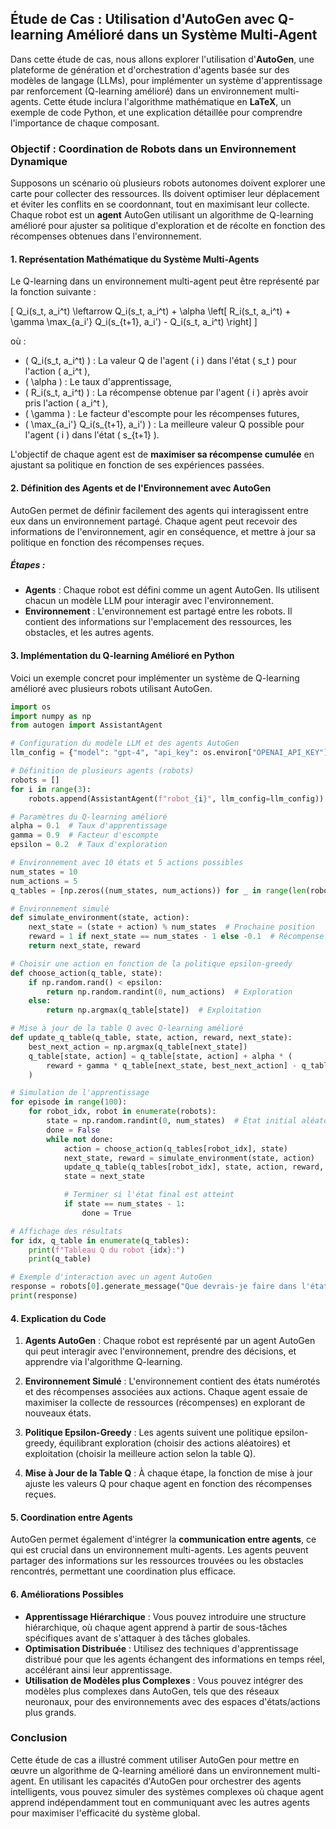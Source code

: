 ## Étude de Cas : Utilisation d'AutoGen avec Q-learning Amélioré dans un Système Multi-Agent

Dans cette étude de cas, nous allons explorer l'utilisation d'**AutoGen**, une plateforme de génération et d'orchestration d'agents basée sur des modèles de langage (LLMs), pour implémenter un système d'apprentissage par renforcement (Q-learning amélioré) dans un environnement multi-agents. Cette étude inclura l'algorithme mathématique en **LaTeX**, un exemple de code Python, et une explication détaillée pour comprendre l'importance de chaque composant.

### Objectif : Coordination de Robots dans un Environnement Dynamique

Supposons un scénario où plusieurs robots autonomes doivent explorer une carte pour collecter des ressources. Ils doivent optimiser leur déplacement et éviter les conflits en se coordonnant, tout en maximisant leur collecte. Chaque robot est un **agent** AutoGen utilisant un algorithme de Q-learning amélioré pour ajuster sa politique d'exploration et de récolte en fonction des récompenses obtenues dans l'environnement.

#### 1. **Représentation Mathématique du Système Multi-Agents**

Le Q-learning dans un environnement multi-agent peut être représenté par la fonction suivante :

\[
Q_i(s_t, a_i^t) \leftarrow Q_i(s_t, a_i^t) + \alpha \left[ R_i(s_t, a_i^t) + \gamma \max_{a_i'} Q_i(s_{t+1}, a_i') - Q_i(s_t, a_i^t) \right]
\]

où :

- \( Q_i(s_t, a_i^t) \) : La valeur Q de l'agent \( i \) dans l'état \( s_t \) pour l'action \( a_i^t \),
- \( \alpha \) : Le taux d'apprentissage,
- \( R_i(s_t, a_i^t) \) : La récompense obtenue par l'agent \( i \) après avoir pris l'action \( a_i^t \),
- \( \gamma \) : Le facteur d'escompte pour les récompenses futures,
- \( \max_{a_i'} Q_i(s_{t+1}, a_i') \) : La meilleure valeur Q possible pour l'agent \( i \) dans l'état \( s_{t+1} \).

L'objectif de chaque agent est de **maximiser sa récompense cumulée** en ajustant sa politique en fonction de ses expériences passées.

#### 2. **Définition des Agents et de l'Environnement avec AutoGen**

AutoGen permet de définir facilement des agents qui interagissent entre eux dans un environnement partagé. Chaque agent peut recevoir des informations de l'environnement, agir en conséquence, et mettre à jour sa politique en fonction des récompenses reçues.

##### Étapes :

- **Agents** : Chaque robot est défini comme un agent AutoGen. Ils utilisent chacun un modèle LLM pour interagir avec l'environnement.
- **Environnement** : L'environnement est partagé entre les robots. Il contient des informations sur l'emplacement des ressources, les obstacles, et les autres agents.

#### 3. **Implémentation du Q-learning Amélioré en Python**

Voici un exemple concret pour implémenter un système de Q-learning amélioré avec plusieurs robots utilisant AutoGen.

```python
import os
import numpy as np
from autogen import AssistantAgent

# Configuration du modèle LLM et des agents AutoGen
llm_config = {"model": "gpt-4", "api_key": os.environ["OPENAI_API_KEY"]}

# Définition de plusieurs agents (robots)
robots = []
for i in range(3):
    robots.append(AssistantAgent(f"robot_{i}", llm_config=llm_config))

# Paramètres du Q-learning amélioré
alpha = 0.1  # Taux d'apprentissage
gamma = 0.9  # Facteur d'escompte
epsilon = 0.2  # Taux d'exploration

# Environnement avec 10 états et 5 actions possibles
num_states = 10
num_actions = 5
q_tables = [np.zeros((num_states, num_actions)) for _ in range(len(robots))]

# Environnement simulé
def simulate_environment(state, action):
    next_state = (state + action) % num_states  # Prochaine position
    reward = 1 if next_state == num_states - 1 else -0.1  # Récompense si état final atteint
    return next_state, reward

# Choisir une action en fonction de la politique epsilon-greedy
def choose_action(q_table, state):
    if np.random.rand() < epsilon:
        return np.random.randint(0, num_actions)  # Exploration
    else:
        return np.argmax(q_table[state])  # Exploitation

# Mise à jour de la table Q avec Q-learning amélioré
def update_q_table(q_table, state, action, reward, next_state):
    best_next_action = np.argmax(q_table[next_state])
    q_table[state, action] = q_table[state, action] + alpha * (
        reward + gamma * q_table[next_state, best_next_action] - q_table[state, action]
    )

# Simulation de l'apprentissage
for episode in range(100):
    for robot_idx, robot in enumerate(robots):
        state = np.random.randint(0, num_states)  # État initial aléatoire
        done = False
        while not done:
            action = choose_action(q_tables[robot_idx], state)
            next_state, reward = simulate_environment(state, action)
            update_q_table(q_tables[robot_idx], state, action, reward, next_state)
            state = next_state

            # Terminer si l'état final est atteint
            if state == num_states - 1:
                done = True

# Affichage des résultats
for idx, q_table in enumerate(q_tables):
    print(f"Tableau Q du robot {idx}:")
    print(q_table)

# Exemple d'interaction avec un agent AutoGen
response = robots[0].generate_message("Que devrais-je faire dans l'état 3 ?")
print(response)
```

#### 4. **Explication du Code**

1. **Agents AutoGen** : 
   Chaque robot est représenté par un agent AutoGen qui peut interagir avec l'environnement, prendre des décisions, et apprendre via l'algorithme Q-learning.

2. **Environnement Simulé** : 
   L'environnement contient des états numérotés et des récompenses associées aux actions. Chaque agent essaie de maximiser la collecte de ressources (récompenses) en explorant de nouveaux états.

3. **Politique Epsilon-Greedy** : 
   Les agents suivent une politique epsilon-greedy, équilibrant exploration (choisir des actions aléatoires) et exploitation (choisir la meilleure action selon la table Q).

4. **Mise à Jour de la Table Q** : 
   À chaque étape, la fonction de mise à jour ajuste les valeurs Q pour chaque agent en fonction des récompenses reçues.

#### 5. **Coordination entre Agents**

AutoGen permet également d'intégrer la **communication entre agents**, ce qui est crucial dans un environnement multi-agents. Les agents peuvent partager des informations sur les ressources trouvées ou les obstacles rencontrés, permettant une coordination plus efficace.

#### 6. **Améliorations Possibles**
- **Apprentissage Hiérarchique** : Vous pouvez introduire une structure hiérarchique, où chaque agent apprend à partir de sous-tâches spécifiques avant de s'attaquer à des tâches globales.
- **Optimisation Distribuée** : Utilisez des techniques d'apprentissage distribué pour que les agents échangent des informations en temps réel, accélérant ainsi leur apprentissage.
- **Utilisation de Modèles plus Complexes** : Vous pouvez intégrer des modèles plus complexes dans AutoGen, tels que des réseaux neuronaux, pour des environnements avec des espaces d'états/actions plus grands.

### Conclusion

Cette étude de cas a illustré comment utiliser AutoGen pour mettre en œuvre un algorithme de Q-learning amélioré dans un environnement multi-agent. En utilisant les capacités d'AutoGen pour orchestrer des agents intelligents, vous pouvez simuler des systèmes complexes où chaque agent apprend indépendamment tout en communiquant avec les autres agents pour maximiser l'efficacité du système global.
